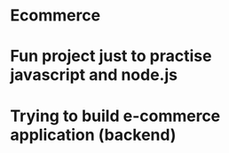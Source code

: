 # Ecommerce
# Fun project just to practise javascript and node.js
# Trying to build e-commerce application (backend)
